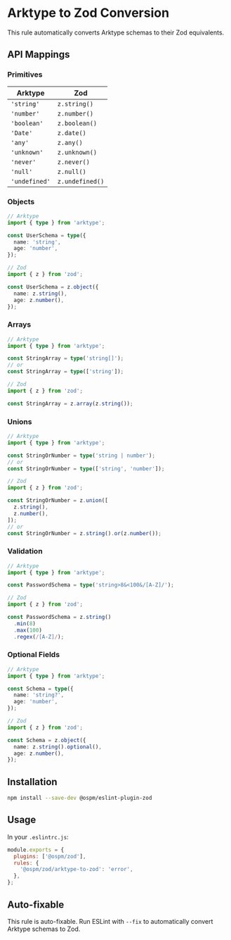 # Arktype to Zod Conversion

This rule automatically converts Arktype schemas to their Zod equivalents.

## API Mappings

### Primitives

| Arktype | Zod |
|---------|-----|
| `'string'` | `z.string()` |
| `'number'` | `z.number()` |
| `'boolean'` | `z.boolean()` |
| `'Date'` | `z.date()` |
| `'any'` | `z.any()` |
| `'unknown'` | `z.unknown()` |
| `'never'` | `z.never()` |
| `'null'` | `z.null()` |
| `'undefined'` | `z.undefined()` |

### Objects

```typescript
// Arktype
import { type } from 'arktype';

const UserSchema = type({
  name: 'string',
  age: 'number',
});

// Zod
import { z } from 'zod';

const UserSchema = z.object({
  name: z.string(),
  age: z.number(),
});
```

### Arrays

```typescript
// Arktype
import { type } from 'arktype';

const StringArray = type('string[]');
// or
const StringArray = type(['string']);

// Zod
import { z } from 'zod';

const StringArray = z.array(z.string());
```

### Unions

```typescript
// Arktype
import { type } from 'arktype';

const StringOrNumber = type('string | number');
// or
const StringOrNumber = type(['string', 'number']);

// Zod
import { z } from 'zod';

const StringOrNumber = z.union([
  z.string(),
  z.number(),
]);
// or
const StringOrNumber = z.string().or(z.number());
```

### Validation

```typescript
// Arktype
import { type } from 'arktype';

const PasswordSchema = type('string>8&<100&/[A-Z]/');

// Zod
import { z } from 'zod';

const PasswordSchema = z.string()
  .min(8)
  .max(100)
  .regex(/[A-Z]/);
```

### Optional Fields

```typescript
// Arktype
import { type } from 'arktype';

const Schema = type({
  name: 'string?',
  age: 'number',
});

// Zod
import { z } from 'zod';

const Schema = z.object({
  name: z.string().optional(),
  age: z.number(),
});
```

## Installation

```bash
npm install --save-dev @ospm/eslint-plugin-zod
```

## Usage

In your `.eslintrc.js`:

```javascript
module.exports = {
  plugins: ['@ospm/zod'],
  rules: {
    '@ospm/zod/arktype-to-zod': 'error',
  },
};
```

## Auto-fixable

This rule is auto-fixable. Run ESLint with `--fix` to automatically convert Arktype schemas to Zod.

